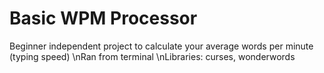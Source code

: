 # Basic WPM Processor
Beginner independent project to calculate your average words per minute (typing speed)
\nRan from terminal
\nLibraries: curses, wonderwords